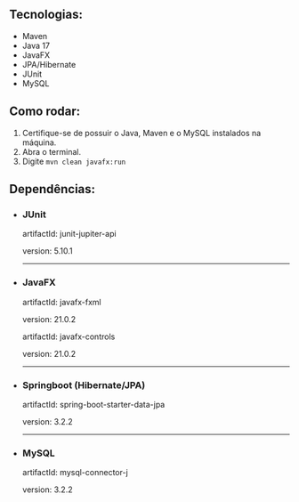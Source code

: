 ## Tecnologias:
- Maven
- Java 17
- JavaFX
- JPA/Hibernate
- JUnit
- MySQL

## Como rodar:
1. Certifique-se de possuir o Java, Maven e o MySQL instalados na máquina.
2. Abra o terminal.
3. Digite <code>mvn clean javafx:run</code>

## Dependências:
- <div>
    <h3>JUnit</h3> 
    <p>artifactId: junit-jupiter-api</p>
    <p>version: 5.10.1</p>
  </div> 
  <hr/>
- <div>
    <h3>JavaFX</h3>
    <p> artifactId: javafx-fxml</p>
    <p> version: 21.0.2</p>
    <p> artifactId: javafx-controls</p>
    <p> version: 21.0.2</p>
  <hr/>
- <div>
    <h3>Springboot (Hibernate/JPA)</h3>
    <p> artifactId: spring-boot-starter-data-jpa</p>
    <p> version: 3.2.2</p>
  </div>
    <hr/>
-  <div>
    <h3>MySQL</h3>
    <p> artifactId: mysql-connector-j</p>
    <p> version: 3.2.2</p>
  </div>
